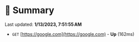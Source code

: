 # 📖 Summary
Last updated: **1/13/2023, 7:51:55 AM**

- `GET` [https://google.com](https://google.com) - **Up** (162ms)
